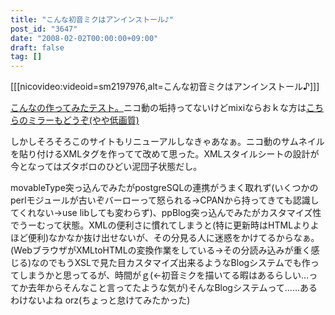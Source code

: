 ```yaml
---
title: "こんな初音ミクはアンインストール♪"
post_id: "3647"
date: "2008-02-02T00:00:00+09:00"
draft: false
tag: []
---
```



[[[nicovideo:videoid=sm2197976,alt=こんな初音ミクはアンインストール♪]]]

[こんなの作ってみたテスト。](http://www.nicovideo.jp/watch/sm2197976)ニコ動の垢持ってないけどmixiならおｋな方は[こちらのミラーもどうぞ(やや低画質)](http://video.mixi.jp/view_video.pl?owner_id=1112991&video_id=2767395)

しかしそろそろこのサイトもリニューアルしなきゃあなぁ。ニコ動のサムネイルを貼り付けるXMLタグを作ってて改めて思った。XMLスタイルシートの設計が今となってはズタボロのひどい泥団子状態だし。

movableType突っ込んでみたがpostgreSQLの連携がうまく取れず(いくつかのperlモジュールが古いぞバーローって怒られる→CPANから持ってきても認識してくれない→use libしても変わらず)、ppBlog突っ込んでみたがカスタマイズ性でうーむって状態。XMLの便利さに慣れてしまうと(特に更新時はHTMLよりよほど便利)なかなか抜け出せないが、その分見る人に迷惑をかけてるからなぁ。(WebブラウザがXMLtoHTMLの変換作業をしている→その分読み込みが重く感じる)なのでもうXSLで見た目カスタマイズ出来るようなBlogシステムでも作ってしまうかと思ってるが、時間がｇ(←初音ミクを描いてる暇はあるらしい…ってか去年からそんなこと言ってたような気が)そんなBlogシステムって……あるわけないよね orz(ちょっと怠けてみたかった)
